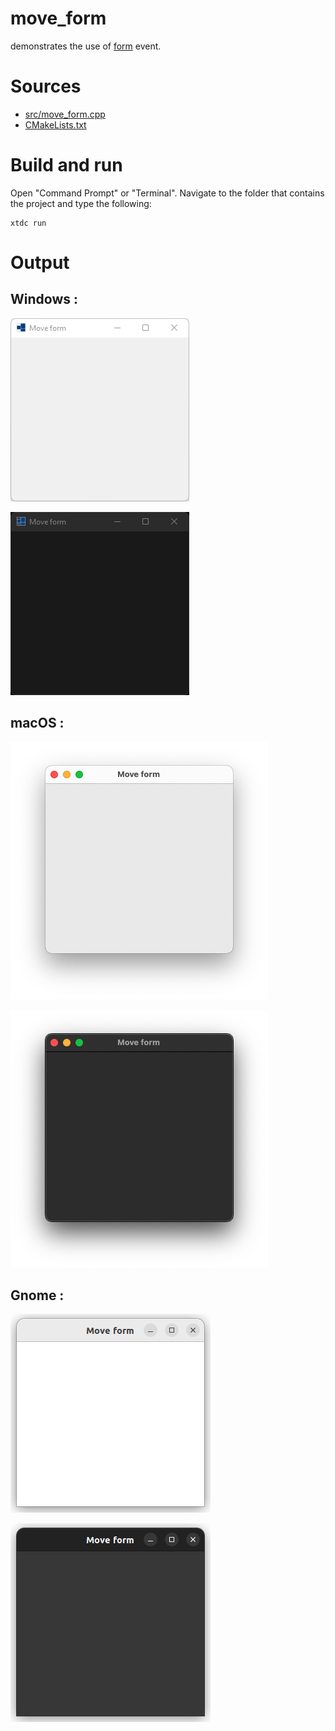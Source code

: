 # move_form

demonstrates the use of [form](https://codedocs.xyz/gammasoft71/xtd/group__events.html#gafbf4f123f0b8b904992f3476a1b12b3d) event.

# Sources

* [src/move_form.cpp](src/move_form.cpp)
* [CMakeLists.txt](CMakeLists.txt)

# Build and run

Open "Command Prompt" or "Terminal". Navigate to the folder that contains the project and type the following:

```shell
xtdc run
```

# Output

## Windows :

![Screenshot](../../../../docs/pictures/examples/move_form_w.png)

![Screenshot](../../../../docs/pictures/examples/move_form_wd.png)

## macOS :

![Screenshot](../../../../docs/pictures/examples/move_form_m.png)

![Screenshot](../../../../docs/pictures/examples/move_form_md.png)

## Gnome :

![Screenshot](../../../../docs/pictures/examples/move_form_g.png)

![Screenshot](../../../../docs/pictures/examples/move_form_gd.png)
